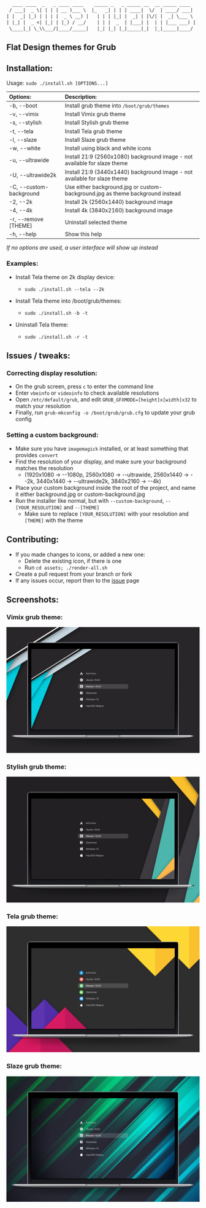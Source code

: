 ```
  ____ ____  _   _ ____ ____    _____ _   _ _____ __  __ _____ ____
 / ___|  _ \| | | | __ )___ \  |_   _| | | | ____|  \/  | ____/ ___|
| |  _| |_) | | | |  _ \ __) |   | | | |_| |  _| | |\/| |  _| \___ \
| |_| |  _ <| |_| | |_) / __/    | | |  _  | |___| |  | | |___ ___) |
 \____|_| \_\\___/|____/_____|   |_| |_| |_|_____|_|  |_|_____|____/

```

## Flat Design themes for Grub

## Installation:

Usage:  `sudo ./install.sh [OPTIONS...]`

|  Options:              | Description: |
|:-----------------------|:-------------|
| -b, --boot             | Install grub theme into `/boot/grub/themes` |
| -v, --vimix            | Install Vimix grub theme |
| -s, --stylish          | Install Stylish grub theme |
| -t, --tela             | Install Tela grub theme |
| -l, --slaze            | Install Slaze grub theme |
| -w, --white            | Install using black and white icons |
| -u, --ultrawide        | Install 21:9 (2560x1080) background image - not available for slaze theme|
| -U, --ultrawide2k      | Install 21:9 (3440x1440) background image - not available for slaze theme|
| -C, --custom-background| Use either background.jpg or custom-background.jpg as theme background instead
| -2, --2k               | Install 2k (2560x1440) background image |
| -4, --4k               | Install 4k (3840x2160) background image |
| -r, --remove [THEME]   | Uninstall selected theme |
| -h, --help             | Show this help |

_If no options are used, a user interface will show up instead_

### Examples:
 - Install Tela theme on 2k display device:
   - `sudo ./install.sh --tela --2k`

 - Install Tela theme into /boot/grub/themes:
   - `sudo ./install.sh -b -t`

 - Uninstall Tela theme:
   - `sudo ./install.sh -r -t`

## Issues / tweaks:

### Correcting display resolution:

 - On the grub screen, press `c` to enter the command line
 - Enter `vbeinfo` or `videoinfo` to check available resolutions
 - Open `/etc/default/grub`, and edit `GRUB_GFXMODE=[height]x[width]x32` to match your resolution
 - Finally, run `grub-mkconfig -o /boot/grub/grub.cfg` to update your grub config

### Setting a custom background:

 - Make sure you have `imagemagick` installed, or at least something that provides `convert`
 - Find the resolution of your display, and make sure your background matches the resolution
   - (1920x1080 -> --1080p, 2560x1080 -> --ultrawide, 2560x1440 -> --2k, 3440x1440 -> --ultrawide2k, 3840x2160 -> --4k)
 - Place your custom background inside the root of the project, and name it either background.jpg or custom-background.jpg
 - Run the installer like normal, but with `--custom-background`, `--[YOUR_RESOLUTION]` and `--[THEME]`
   - Make sure to replace `[YOUR_RESOLUTION]` with your resolution and `[THEME]` with the theme

## Contributing:
 - If you made changes to icons, or added a new one:
   - Delete the existing icon, if there is one
   - Run `cd assets; ./render-all.sh`
 - Create a pull request from your branch or fork
 - If any issues occur, report then to the [issue](https://github.com/vinceliuice/grub2-themes/issues) page

## Screenshots:

### Vimix grub theme:

![Vimix](screenshots/grub-theme-vimix.jpg?raw=true)

### Stylish grub theme:

![Stylish](screenshots/grub-theme-stylish.jpg?raw=true)

### Tela grub theme:

![Tela](screenshots/grub-theme-tela.jpg?raw=true)

### Slaze grub theme:

![Slaze](screenshots/grub-theme-slaze.jpg?raw=true)
